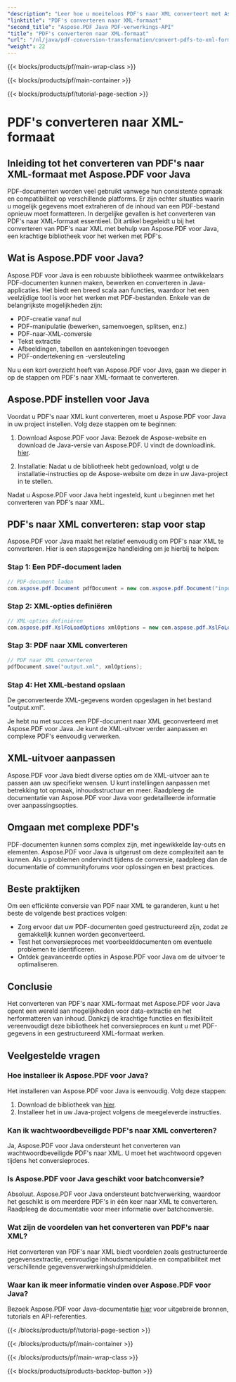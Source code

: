 ```yaml
---
"description": "Leer hoe u moeiteloos PDF's naar XML converteert met Aspose.PDF voor Java. Stapsgewijze handleiding en aanbevolen procedures voor efficiënte conversie."
"linktitle": "PDF's converteren naar XML-formaat"
"second_title": "Aspose.PDF Java PDF-verwerkings-API"
"title": "PDF's converteren naar XML-formaat"
"url": "/nl/java/pdf-conversion-transformation/convert-pdfs-to-xml-format/"
"weight": 22
---
```


{{< blocks/products/pf/main-wrap-class >}}

{{< blocks/products/pf/main-container >}}

{{< blocks/products/pf/tutorial-page-section >}}

# PDF's converteren naar XML-formaat


## Inleiding tot het converteren van PDF's naar XML-formaat met Aspose.PDF voor Java

PDF-documenten worden veel gebruikt vanwege hun consistente opmaak en compatibiliteit op verschillende platforms. Er zijn echter situaties waarin u mogelijk gegevens moet extraheren of de inhoud van een PDF-bestand opnieuw moet formatteren. In dergelijke gevallen is het converteren van PDF's naar XML-formaat essentieel. Dit artikel begeleidt u bij het converteren van PDF's naar XML met behulp van Aspose.PDF voor Java, een krachtige bibliotheek voor het werken met PDF's.

## Wat is Aspose.PDF voor Java?

Aspose.PDF voor Java is een robuuste bibliotheek waarmee ontwikkelaars PDF-documenten kunnen maken, bewerken en converteren in Java-applicaties. Het biedt een breed scala aan functies, waardoor het een veelzijdige tool is voor het werken met PDF-bestanden. Enkele van de belangrijkste mogelijkheden zijn:

- PDF-creatie vanaf nul
- PDF-manipulatie (bewerken, samenvoegen, splitsen, enz.)
- PDF-naar-XML-conversie
- Tekst extractie
- Afbeeldingen, tabellen en aantekeningen toevoegen
- PDF-ondertekening en -versleuteling

Nu u een kort overzicht heeft van Aspose.PDF voor Java, gaan we dieper in op de stappen om PDF's naar XML-formaat te converteren.

## Aspose.PDF instellen voor Java

Voordat u PDF's naar XML kunt converteren, moet u Aspose.PDF voor Java in uw project instellen. Volg deze stappen om te beginnen:

1. Download Aspose.PDF voor Java: Bezoek de Aspose-website en download de Java-versie van Aspose.PDF. U vindt de downloadlink. [hier](https://releases.aspose.com/pdf/java/).

2. Installatie: Nadat u de bibliotheek hebt gedownload, volgt u de installatie-instructies op de Aspose-website om deze in uw Java-project in te stellen.

Nadat u Aspose.PDF voor Java hebt ingesteld, kunt u beginnen met het converteren van PDF's naar XML.

## PDF's naar XML converteren: stap voor stap

Aspose.PDF voor Java maakt het relatief eenvoudig om PDF's naar XML te converteren. Hier is een stapsgewijze handleiding om je hierbij te helpen:

### Stap 1: Een PDF-document laden

```java
// PDF-document laden
com.aspose.pdf.Document pdfDocument = new com.aspose.pdf.Document("input.pdf");
```

### Stap 2: XML-opties definiëren

```java
// XML-opties definiëren
com.aspose.pdf.XslFoLoadOptions xmlOptions = new com.aspose.pdf.XslFoLoadOptions();
```

### Stap 3: PDF naar XML converteren

```java
// PDF naar XML converteren
pdfDocument.save("output.xml", xmlOptions);
```

### Stap 4: Het XML-bestand opslaan

De geconverteerde XML-gegevens worden opgeslagen in het bestand "output.xml".

Je hebt nu met succes een PDF-document naar XML geconverteerd met Aspose.PDF voor Java. Je kunt de XML-uitvoer verder aanpassen en complexe PDF's eenvoudig verwerken.

## XML-uitvoer aanpassen

Aspose.PDF voor Java biedt diverse opties om de XML-uitvoer aan te passen aan uw specifieke wensen. U kunt instellingen aanpassen met betrekking tot opmaak, inhoudsstructuur en meer. Raadpleeg de documentatie van Aspose.PDF voor Java voor gedetailleerde informatie over aanpassingsopties.

## Omgaan met complexe PDF's

PDF-documenten kunnen soms complex zijn, met ingewikkelde lay-outs en elementen. Aspose.PDF voor Java is uitgerust om deze complexiteit aan te kunnen. Als u problemen ondervindt tijdens de conversie, raadpleeg dan de documentatie of communityforums voor oplossingen en best practices.

## Beste praktijken

Om een efficiënte conversie van PDF naar XML te garanderen, kunt u het beste de volgende best practices volgen:

- Zorg ervoor dat uw PDF-documenten goed gestructureerd zijn, zodat ze gemakkelijk kunnen worden geconverteerd.
- Test het conversieproces met voorbeelddocumenten om eventuele problemen te identificeren.
- Ontdek geavanceerde opties in Aspose.PDF voor Java om de uitvoer te optimaliseren.

## Conclusie

Het converteren van PDF's naar XML-formaat met Aspose.PDF voor Java opent een wereld aan mogelijkheden voor data-extractie en het herformatteren van inhoud. Dankzij de krachtige functies en flexibiliteit vereenvoudigt deze bibliotheek het conversieproces en kunt u met PDF-gegevens in een gestructureerd XML-formaat werken.

## Veelgestelde vragen

### Hoe installeer ik Aspose.PDF voor Java?

Het installeren van Aspose.PDF voor Java is eenvoudig. Volg deze stappen:
1. Download de bibliotheek van [hier](https://releases.aspose.com/pdf/java/).
2. Installeer het in uw Java-project volgens de meegeleverde instructies.

### Kan ik wachtwoordbeveiligde PDF's naar XML converteren?

Ja, Aspose.PDF voor Java ondersteunt het converteren van wachtwoordbeveiligde PDF's naar XML. U moet het wachtwoord opgeven tijdens het conversieproces.

### Is Aspose.PDF voor Java geschikt voor batchconversie?

Absoluut. Aspose.PDF voor Java ondersteunt batchverwerking, waardoor het geschikt is om meerdere PDF's in één keer naar XML te converteren. Raadpleeg de documentatie voor meer informatie over batchconversie.

### Wat zijn de voordelen van het converteren van PDF's naar XML?

Het converteren van PDF's naar XML biedt voordelen zoals gestructureerde gegevensextractie, eenvoudige inhoudsmanipulatie en compatibiliteit met verschillende gegevensverwerkingshulpmiddelen.

### Waar kan ik meer informatie vinden over Aspose.PDF voor Java?

Bezoek Aspose.PDF voor Java-documentatie [hier](https://reference.aspose.com/pdf/java/) voor uitgebreide bronnen, tutorials en API-referenties.

{{< /blocks/products/pf/tutorial-page-section >}}

{{< /blocks/products/pf/main-container >}}

{{< /blocks/products/pf/main-wrap-class >}}

{{< blocks/products/products-backtop-button >}}